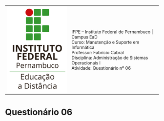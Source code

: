
<table>
    <tr>
        <td>
            <img src="logotipo-ead-mini.png">
        </td>
        <td>
IFPE – Instituto Federal de Pernambuco | Campus EaD<br/>
Curso: Manutenção e Suporte em Informática<br/>
Professor: Fabrício Cabral <fabricio.cabral@ead.ifpe.edu.br><br/>
Disciplina: Administração de Sistemas Operacionais I<br/>
Atividade: Questionário nº 06
        </td>
    </tr>
</table>

# Questionário 06